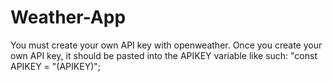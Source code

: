 # Weather-App
You must create your own API key with openweather. Once you create your own API key, it should be pasted into the APIKEY variable like such: "const APIKEY = "(APIKEY)";

